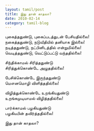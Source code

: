 ```yaml
---
layout: tamil/post
title: இது தான் காதலா?
date: 2010-02-14
category: tamil-blog
---
```


புகைத்ததுண்டு, புகைப்படத்துடன் பேசியதில்லை! <br/>
நகைத்ததுண்டு, நடுவீதியில் தனியாக இல்லை! <br/>
நடித்ததுண்டு, நட்பினிடத்தில் என்றுமில்லை! <br/>
வெடித்ததுண்டு, வெட்டுப்பட்டு வந்ததில்லை!

சிந்திக்காமல் சிரித்ததுண்டு <br/>
சிரித்துக்கொண்டே அழுததில்லை!

பேசிக்கொண்டே இருந்ததுண்டு <br/>
மௌனமொழி விளித்ததில்லை!

விழித்துக்கொண்டே உறங்கியதுண்டு <br/>
உறங்கமுடியாமல் விழித்ததில்லை!

பார்க்காமல் பழகியதுண்டு <br/>
பழகியபின் தவிர்த்ததில்லை!

இது தான் காதலா?
